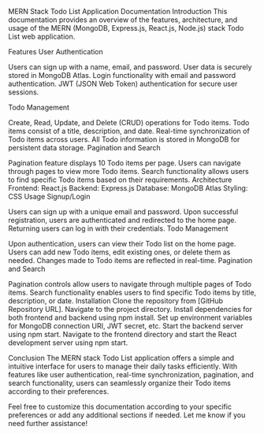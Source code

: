 MERN Stack Todo List Application Documentation
Introduction
This documentation provides an overview of the features, architecture, and usage of the MERN (MongoDB, Express.js, React.js, Node.js) stack Todo List web application.

Features
User Authentication

Users can sign up with a name, email, and password.
User data is securely stored in MongoDB Atlas.
Login functionality with email and password authentication.
JWT (JSON Web Token) authentication for secure user sessions.
  
Todo Management

Create, Read, Update, and Delete (CRUD) operations for Todo items.
Todo items consist of a title, description, and date.
Real-time synchronization of Todo items across users.
All Todo information is stored in MongoDB for persistent data storage.
Pagination and Search

Pagination feature displays 10 Todo items per page.
Users can navigate through pages to view more Todo items.
Search functionality allows users to find specific Todo items based on their requirements.
Architecture
Frontend: React.js
Backend: Express.js
Database: MongoDB Atlas
Styling: CSS
Usage
Signup/Login

Users can sign up with a unique email and password.
Upon successful registration, users are authenticated and redirected to the home page.
Returning users can log in with their credentials.
Todo Management

Upon authentication, users can view their Todo list on the home page.
Users can add new Todo items, edit existing ones, or delete them as needed.
Changes made to Todo items are reflected in real-time.
Pagination and Search

Pagination controls allow users to navigate through multiple pages of Todo items.
Search functionality enables users to find specific Todo items by title, description, or date.
Installation
Clone the repository from [GitHub Repository URL].
Navigate to the project directory.
Install dependencies for both frontend and backend using npm install.
Set up environment variables for MongoDB connection URI, JWT secret, etc.
Start the backend server using npm start.
Navigate to the frontend directory and start the React development server using npm start.
 
Conclusion
The MERN stack Todo List application offers a simple and intuitive interface for users to manage their daily tasks efficiently. With features like user authentication, real-time synchronization, pagination, and search functionality, users can seamlessly organize their Todo items according to their preferences.

Feel free to customize this documentation according to your specific preferences or add any additional sections if needed. Let me know if you need further assistance!
